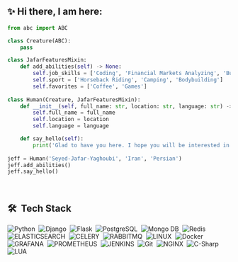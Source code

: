 
## :sparkles: Hi there, I am here:   

<div dir="ltr">

```python
from abc import ABC

class Creature(ABC):
    pass

class JafarFeaturesMixin:
    def add_abilities(self) -> None:
        self.job_skills = ['Coding', 'Financial Markets Analyzing', 'Business']
        self.sport = ['Horseback Riding', 'Camping', 'Bodybuilding']
        self.favorites = ['Coffee', 'Games']
        
class Human(Creature, JafarFeaturesMixin):
    def __init__(self, full_name: str, location: str, language: str) -> None:       
        self.full_name = full_name
        self.location = location
        self.language = language

    def say_hello(self):
        print('Glad to have you here. I hope you will be interested in my projects')        
        
jeff = Human('Seyed-Jafar-Yaghoubi', 'Iran', 'Persian')   
jeff.add_abilities() 
jeff.say_hello()    

```
<!--
</div>
<div align="left">
    <picture align="right">
        <img align="right" width="140em" height="140em" src="https://github.com/J-Yaghoubi/J-Yaghoubi/blob/main/programming.gif">
    </picture>
<br>
</div>
-->

 <br>

 ## 🛠 &nbsp;Tech Stack

![Python](https://img.shields.io/badge/Python-FFD43B?style=flat&logo=python&logoColor=blue)&nbsp;
![Django](https://img.shields.io/badge/Django-092E20?style=flat&logo=django&logoColor=green)&nbsp;
![Flask](https://img.shields.io/badge/Flask-000000?style=flat&logo=flask&logoColor=white)&nbsp;
![PostgreSQL](https://img.shields.io/badge/PostgreSQL-316192?style=flat&logo=postgresql&logoColor=white)&nbsp;
![Mongo DB](https://img.shields.io/badge/MongoDB-4EA94B?style=flat&logo=mongodb&logoColor=white)&nbsp;
![Redis](https://img.shields.io/badge/redis-%23DD0031.svg?&style=flat&logo=redis&logoColor=white)&nbsp;
![ELASTICSEARCH](https://img.shields.io/badge/Elasticsearch-005571?style=flat&logo=elasticsearch&logoColor=white)&nbsp;
![CELERY](https://img.shields.io/badge/Celery-37814A?style=flat&logo=celery&logoColor=white)&nbsp;
![RABBITMQ](https://img.shields.io/badge/RabbitMQ-FF6600?style=flat&logo=rabbitmq&logoColor=white)&nbsp;
![LINUX](https://img.shields.io/badge/Linux-FCC624?style=flat&logo=linux&logoColor=black)&nbsp;
![Docker](https://img.shields.io/badge/Docker-2CA5E0?style=flat&logo=docker&logoColor=white)&nbsp;
![GRAFANA](https://img.shields.io/badge/Grafana-F46800?style=flat&logo=grafana&logoColor=white)&nbsp;
![PROMETHEUS](https://img.shields.io/badge/Prometheus-E6522C?style=flat&logo=prometheus&logoColor=white)&nbsp;
![JENKINS](https://img.shields.io/badge/Jenkins-D24939?style=flat&logo=jenkins&logoColor=white)&nbsp;
![Git](https://img.shields.io/badge/GIT-E44C30?style=flat&logo=git&logoColor=white)&nbsp;
![NGINX](https://img.shields.io/badge/Nginx-009639?style=flat&logo=nginx&logoColor=white)&nbsp;
![C-Sharp](https://img.shields.io/badge/C%23-239120?style=flat&logo=c-sharp&logoColor=white)&nbsp;
![LUA](https://img.shields.io/badge/Lua-2C2D72?style=flat&logo=lua&logoColor=white)&nbsp;
